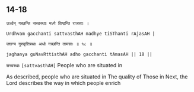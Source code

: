 ## 14-18


```shloka-sa
ऊर्ध्वम् गच्छन्ति सत्त्वस्थाः मध्ये तिष्ठन्ति राजसाः ।
```
```shloka-sa-hk
Urdhvam gacchanti sattvasthAH madhye tiSThanti rAjasAH |
```
```shloka-sa
जघन्य गुणवृत्तिस्थाः अधो गच्छन्ति तामसाः ॥ १८ ॥
```
```shloka-sa-hk
jaghanya guNavRttisthAH adho gacchanti tAmasAH || 18 ||
```

`सत्त्वस्थाः` `[sattvasthAH]` People who are situated in

As described, people who are situated in 
The quality of 
Those in 
Next, the Lord describes the way in which people enrich 

